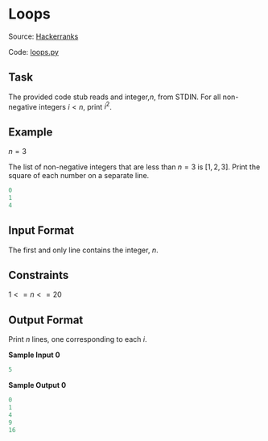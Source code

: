 # Loops

Source: [Hackerranks](https://www.hackerrank.com/challenges/python-loops)

Code: [loops.py](./loops.py)

## Task

The provided code stub reads and integer,$n$, from STDIN. For all non-negative integers $i<n$, print $i^2$.

## Example

$n=3$

The list of non-negative integers that are less than $n=3$ is $[1,2,3]$. Print the square of each number on a separate line.

```python
0
1
4
```

## Input Format

The first and only line contains the integer, $n$.

## Constraints

$1<=n<=20$

## Output Format

Print $n$ lines, one corresponding to each $i$.

**Sample Input 0**

```python
5
```

**Sample Output 0**

```python
0
1
4
9
16
```
